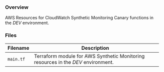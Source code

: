 ### Overview

AWS Resources for CloudWatch Synthetic Monitoring Canary functions in the *DEV* environment.

### Files

| Filename            | Description                                                                                  |
|---------------------|----------------------------------------------------------------------------------------------|
| `main.tf`           | Terraform module for AWS Synthetic Monitoring resources in the *DEV* environment.            |